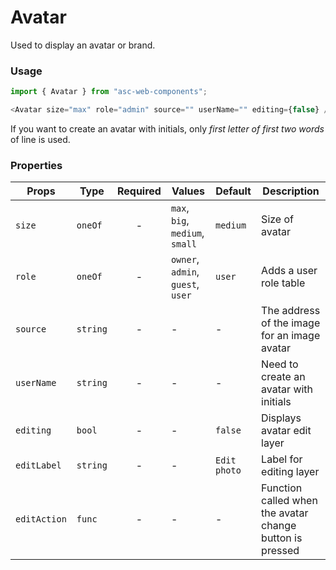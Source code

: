 # Avatar

Used to display an avatar or brand.

### Usage

```js
import { Avatar } from "asc-web-components";

<Avatar size="max" role="admin" source="" userName="" editing={false} />;
```

If you want to create an avatar with initials, only _first letter of first two words_ of line is used.

### Properties

| Props        | Type     | Required | Values                            | Default      | Description                                              |
| ------------ | -------- | :------: | --------------------------------- | ------------ | -------------------------------------------------------- |
| `size`       | `oneOf`  |    -     | `max`, `big`, `medium`, `small`   | `medium`     | Size of avatar                                           |
| `role`       | `oneOf`  |    -     | `owner`, `admin`, `guest`, `user` | `user`       | Adds a user role table                                   |
| `source`     | `string` |    -     | -                                 | -            | The address of the image for an image avatar             |
| `userName`   | `string` |    -     | -                                 | -            | Need to create an avatar with initials                   |
| `editing`    | `bool`   |    -     | -                                 | `false`      | Displays avatar edit layer                               |
| `editLabel`  | `string` |    -     | -                                 | `Edit photo` | Label for editing layer                                  |
| `editAction` | `func`   |    -     | -                                 | -            | Function called when the avatar change button is pressed |
